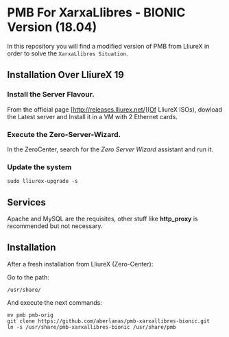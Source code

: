 # PMB For XarxaLlibres - BIONIC Version (18.04)

In this repository you will find a modified version of PMB from LliureX in order
to solve the `XarxaLlibres Situation`.

## Installation Over LliureX 19

### Install the Server Flavour.

From the official page [http://releases.lliurex.net/](Of LliureX ISOs), dowload the Latest server and Install it in a VM with 2 Ethernet cards.


### Execute the Zero-Server-Wizard.

In the ZeroCenter, search for the *Zero Server Wizard* assistant and run it.

### Update the system
	
```
sudo lliurex-upgrade -s
```

## Services

Apache and MySQL are the requisites, other stuff like **http_proxy** is recommended but not necessary.

## Installation

After a fresh installation from LliureX (Zero-Center):

Go to the path:

`/usr/share/`

And execute the next commands:

```
mv pmb pmb-orig 
git clone https://github.com/aberlanas/pmb-xarxallibres-bionic.git 
ln -s /usr/share/pmb-xarxallibres-bionic /usr/share/pmb
```


